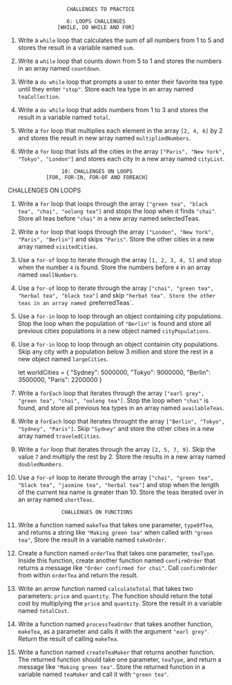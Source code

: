         
                       CHALLENGES TO PRACTICE

                       6: LOOPS CHALLENGES
                    [WHILE, DO WHILE AND FOR]
1. Write a `while` loop that calculates the sum of all numbers from 1 to 5 and stores the result in a variable named `sum`.


2. Write a `while` loop that counts down from 5 to 1 and stores the numbers in an array named `countdown`.


3. Write a `do while` loop that prompts a user to enter their favorite tea type until they enter `"stop"`.
    Store each tea type in an array named `teaCollection`.


4. Write a `do while` loop that adds numbers from 1 to 3 and stores the result in a variable named `total`.


5. Write a `for` loop that multiplies each element in the array `[2, 4, 6]` by 2 and stores the result in new array named `multipliedNumbers`.


6. Write a `for` loop that lists all the cities in the array `["Paris", "New York", "Tokyo", "London"]` and stores each city in a new array named `cityList`.

                     10: CHALLENGES ON LOOPS
                [FOR, FOR-IN, FOR-OF AND FOREACH]   

CHALLENGES ON LOOPS

1. Write a `for` loop that loops through the array `["green tea", "black tea", "chai", "oolong tea"]` and stops the loop when it finds `"chai"`.
   Store all teas before `"chai"` in a new array named selectedTeas.

2. Write a `for` loop that loops through the array `["London", "New York", "Paris", "Berlin"]` and skips `"Paris"`.
    Store the other cities in a new array named `visitedCities`.

3. Use a `for-of` loop to iterate through the array `[1, 2, 3, 4, 5]` and stop when the number `4` is found.
   Store the numbers before `4` in an array named `smallNumbers`.

4. Use a `for-of` loop to iterate through the array `["chai", "green tea", "herbal tea", "black tea"]` and skip `"herbat tea".
    Store the other teas in an array named `preferredTeas`.

5. Use a `for-in` loop to loop through an object containing city populations.
    Stop the loop when the population of `"Berlin"` is found and store all previous cities populations in a new object named `cityPopulations`.

6. Use a `for-in` loop to loop through an object containin city populations.
    Skip any city with a population below 3 million and store the rest in a new object named `largeCities`.

    let worldCities = {
    "Sydney": 5000000,
    "Tokyo": 9000000,
    "Berlin": 3500000,
    "Paris": 2200000
    }

7. Write a `forEach` loop that iterates through the array `["earl grey", "green tea", "chai", "oolong tea"]`.
    Stop the loop when `"chai"` is found, and store all previous tea types in an array named `availableTeas`.

8. Write a `forEach` loop that iterates throught the array `["Berlin", "Tokyo", "Sydney", "Paris"]`.
    Skip `"Sydney"` and store the other cities in a new array named `traveledCities`.

9. Write a `for` loop that iterates through the array `[2, 5, 7, 9]`.
    Skip the value `7` and multiply the rest by 2. Store the results in a new array named `doubledNumbers`.

10. Use a `for-of` loop to iterate through the array `["chai", "green tea", "black tea", "jasmine tea", "herbal tea"]`
    and stop when the length of the current tea name is greater than 10.
    Store the teas iterated over in an array named `shortTeas`.


                      CHALLENGES ON FUNCTIONS

1. Write a function named `makeTea` that takes one parameter, `typeOfTea`, and returns a string like `"Making green tea"` when called with `"green tea"`,
Store the result in a variable named `takeOrder`.

2. Create a function named `orderTea` that takes one parameter, `teaType`. Inside this function, create another function named `confirmOrder` that returns a message like `"Order confirmed for chai"`.
Call `confirmOrder` from within `orderTea` and return the result.

3. Write an arrow function named `calculateTotal` that takes two parameters: `price` and `quantity`. The function should return the total cost by multiplying the `price` and `quantity`.
Store the result in a variable named `totalCost`.

4. Write a function named `processTeaOrder` that takes another function, `makeTea`, as a parameter and calls it with the argument `"earl grey"`.
Return the result of calling `makeTea`.

5. Write a function named `createTeaMaker` that returns another function. The returned function should take one parameter, `teaType`, and return a message like `"Making green tea"`.
Store the returned function in a variable named `teaMaker` and call it with `"green tea"`.